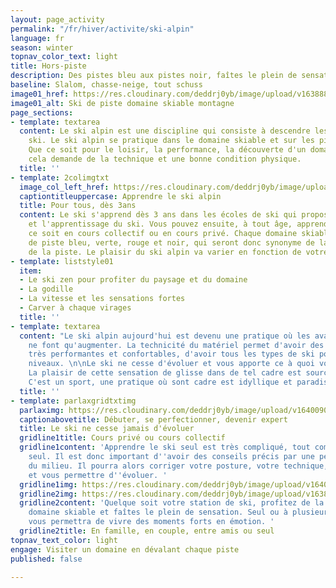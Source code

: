 ```yaml
---
layout: page_activity
permalink: "/fr/hiver/activite/ski-alpin"
language: fr
season: winter
topnav_color_text: light
title: Hors-piste
description: Des pistes bleu aux pistes noir, faîtes le plein de sensation forte
baseline: Slalom, chasse-neige, tout schuss
image01_href: https://res.cloudinary.com/deddrj0yb/image/upload/v1638883539/website/winter/Ski-descente-groupe-amis_weuk4g.jpg
image01_alt: Ski de piste domaine skiable montagne
page_sections:
- template: textarea
  content: Le ski alpin est une discipline qui consiste à descendre les pistes de
    ski. Le ski alpin se pratique dans le domaine skiable et sur les pistes balisées.
    Que ce soit pour le loisir, la performance, la découverte d'un domaine ou la compétition,
    cela demande de la technique et une bonne condition physique.
  title: ''
- template: 2colimgtxt
  image_col_left_href: https://res.cloudinary.com/deddrj0yb/image/upload/v1638883540/website/winter/Ski-descente-vitesse_tq4ywc.jpg
  captiontitleuppercase: Apprendre le ski alpin
  title: Pour tous, dès 3ans
  content: Le ski s'apprend dès 3 ans dans les écoles de ski qui proposent la garderie
    et l'apprentissage du ski. Vous pouvez ensuite, à tout âge, apprendre le ski que
    ce soit en cours collectif ou en cours privé. Chaque domaine skiable sera composé
    de piste bleu, verte, rouge et noir, qui seront donc synonyme de la difficulté
    de la piste. Le plaisir du ski alpin va varier en fonction de votre style de ski.
- template: liststyle01
  item:
  - Le ski zen pour profiter du paysage et du domaine
  - La godille
  - La vitesse et les sensations fortes
  - Carver à chaque virages
  title: ''
- template: textarea
  content: "Le ski alpin aujourd'hui est devenu une pratique où les avancées technologiques
    ne font qu'augmenter. La technicité du matériel permet d'avoir des chaussures
    très performantes et confortables, d'avoir tous les types de ski pout tous les
    niveaux. \n\nLe ski ne cesse d'évoluer et vous apporte ce à quoi vous avez besoin.
    La plaisir de cette sensation de glisse dans de tel cadre est source de bien-être.
    C'est un sport, une pratique où sont cadre est idyllique et paradisiaque. "
  title: ''
- template: parlaxgridtxtimg
  parlaximg: https://res.cloudinary.com/deddrj0yb/image/upload/v1640090973/website/winter/valentin-b-kremer-xZyeRwQGKk4-unsplash_gztr6e.jpg
  captionabovetitle: Débuter, se perfectionner, devenir expert
  title: Le ski ne cesse jamais d'évoluer
  gridline1title: Cours privé ou cours collectif
  gridline1content: 'Apprendre le ski seul est très compliqué, tout comme se perfectionner
    seul. Il est donc important d''avoir des conseils précis par une personne référente
    du milieu. Il pourra alors corriger votre posture, votre technique, vos appuis
    et vous permettre d''évoluer. '
  gridline1img: https://res.cloudinary.com/deddrj0yb/image/upload/v1640090973/website/winter/nicolai-berntsen-OyP-8El8vWk-unsplash_pzgx3v.jpg
  gridline2img: https://res.cloudinary.com/deddrj0yb/image/upload/v1638883536/website/winter/Ski-descente_fo1bqg.jpg
  gridline2content: 'Quelque soit votre station de ski, profitez de la glisse et du
    domaine skiable et faîtes le plein de sensation. Seul ou à plusieurs, le ski alpin
    vous permettra de vivre des moments forts en émotion. '
  gridline2title: En famille, en couple, entre amis ou seul
topnav_text_color: light
engage: Visiter un domaine en dévalant chaque piste
published: false

---
```

